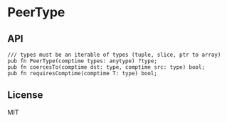 # PeerType

## API
```zig
/// types must be an iterable of types (tuple, slice, ptr to array)
pub fn PeerType(comptime types: anytype) ?type;
pub fn coercesTo(comptime dst: type, comptime src: type) bool;
pub fn requiresComptime(comptime T: type) bool;
```

## License
MIT
